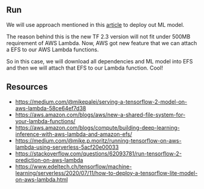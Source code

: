 ## Run

We will use approach mentioned in this [article](https://medium.com/@mikepalei/serving-a-tensorflow-2-model-on-aws-lambda-58ce64ef7d38)
to deploy out ML model.

The reason behind this is the new TF 2.3 version will not fit under 500MB
requirement of AWS Lambda. Now, AWS got new feature that we can attach 
a EFS to our AWS Lambda functions.

So in this case, we will download all dependencies and ML model into EFS 
and then we will attach that EFS to our Lambda function. Cool!

## Resources 

- https://medium.com/@mikepalei/serving-a-tensorflow-2-model-on-aws-lambda-58ce64ef7d38
- https://aws.amazon.com/blogs/aws/new-a-shared-file-system-for-your-lambda-functions/
- https://aws.amazon.com/blogs/compute/building-deep-learning-inference-with-aws-lambda-and-amazon-efs/
- https://medium.com/@mike.p.moritz/running-tensorflow-on-aws-lambda-using-serverless-5acf20e00033
- https://stackoverflow.com/questions/62093781/run-tensorflow-2-prediction-on-aws-lambda
- https://www.edeltech.ch/tensorflow/machine-learning/serverless/2020/07/11/how-to-deploy-a-tensorflow-lite-model-on-aws-lambda.html
